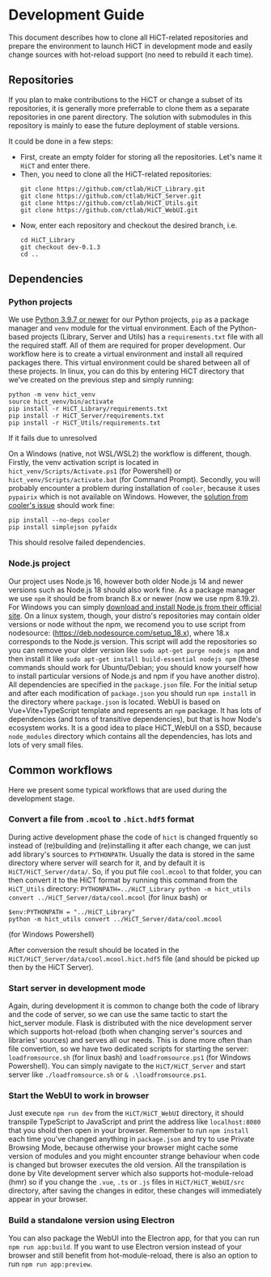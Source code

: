 # Development Guide
This document describes how to clone all HiCT-related repositories and prepare the environment to launch HiCT in development mode and easily change sources with hot-reload support (no need to rebuild it each time).


## Repositories
If you plan to make contributions to the HiCT or change a subset of its repositories, it is generally more preferrable to clone them as a separate repositories in one parent directory. The solution with submodules in this repository is mainly to ease the future deployment of stable versions.

It could be done in a few steps:
* First, create an empty folder for storing all the repositories. Let's name it `HiCT` and enter there.
* Then, you need to clone all the HiCT-related repositories:
  ```
  git clone https://github.com/ctlab/HiCT_Library.git
  git clone https://github.com/ctlab/HiCT_Server.git
  git clone https://github.com/ctlab/HiCT_Utils.git
  git clone https://github.com/ctlab/HiCT_WebUI.git
  ```
* Now, enter each repository and checkout the desired branch, i.e. 
  ```
  cd HiCT_Library
  git checkout dev-0.1.3
  cd ..
  ```
## Dependencies

### Python projects
We use [Python 3.9.7 or newer](https://www.python.org/downloads/) for our Python projects, `pip` as a package manager and `venv` module for the virtual environment.
Each of the Python-based projects (Library, Server and Utils) has a `requirements.txt` file with all the required staff. All of them are required for proper development. Our workflow here is to create a virtual environment and install all required packages there. This virtual environment could be shared between all of these projects. In linux, you can do this by entering HiCT directory that we've created on the previous step and simply running:
```
python -m venv hict_venv
source hict_venv/bin/activate
pip install -r HiCT_Library/requirements.txt
pip install -r HiCT_Server/requirements.txt
pip install -r HiCT_Utils/requirements.txt
```

If it fails due to unresolved

On a Windows (native, not WSL/WSL2) the workflow is different, though. Firstly, the venv activation script is located in `hict_venv/Scripts/Activate.ps1` (for Powershell) or `hict_venv/Scripts/activate.bat` (for Command Prompt). Secondly, you will probably encounter a problem during installation of `cooler`, because it uses `pypairix` which is not available on Windows. However, the [solution from cooler's issue](https://github.com/open2c/cooler/issues/224#issuecomment-700403146) should work fine:
```
pip install --no-deps cooler
pip install simplejson pyfaidx
```
This should resolve failed dependencies.

### Node.js project
Our project uses Node.js 16, however both older Node.js 14 and newer versions such as Node.js 18 should also work fine. As a package manager we use `npm` it should be from branch 8.x or newer (now we use npm 8.19.2). For Windows you can simply [download and install Node.js from their official site](https://nodejs.org/en/download/). On a linux system, though, your distro's repositories may contain older versions or node without the npm, we recomend you to use script from nodesource: (https://deb.nodesource.com/setup_18.x), where 18.x corresponds to the Node.js version. This script will add the repositories so you can remove your older version like `sudo apt-get purge nodejs npm` and then install it like `sudo apt-get install build-essential nodejs npm` (these commands should work for Ubuntu/Debian; you should know yourself how to install particular versions of Node.js and npm if you have another distro).
All dependencies are specified in the `package.json` file. For the initial setup and after each modification of `package.json` you should run `npm install` in the directory where `package.json` is located.
WebUI is based on Vue+Vite+TypeScript template and represents an `npm` package. It has lots of dependencies (and tons of transitive dependencies), but that is how Node's ecosystem works. It is a good idea to place HiCT_WebUI on a SSD, because `node_modules` directory which contains all the dependencies, has lots and lots of very small files.

## Common workflows

Here we present some typical workflows that are used during the development stage.

### Convert a file from `.mcool` to `.hict.hdf5` format
During active development phase the code of `hict` is changed frquently so instead of (re)building and (re)installing it after each change, we can just add library's sources to `PYTHONPATH`. Usually the data is stored in the same directory where server will search for it, and by default it is `HiCT/HiCT_Server/data/`. So, if you put file `cool.mcool` to that folder, you can then convert it to the HiCT format by running this command from the `HiCT_Utils` directory:
`PYTHONPATH=../HiCT_Library python -m hict_utils convert ../HiCT_Server/data/cool.mcool` (for linux bash)
or
```
$env:PYTHONPATH = "../HiCT_Library"
python -m hict_utils convert ../HiCT_Server/data/cool.mcool
```
(for Windows Powershell)

After conversion the result should be located in the `HiCT/HiCT_Server/data/cool.mcool.hict.hdf5` file (and should be picked up then by the HiCT Server).

### Start server in development mode
Again, during development it is common to change both the code of library and the code of server, so we can use the same tactic to start the hict_server module. Flask is distributed with the nice development server which supports hot-reload (both when changing server's sources and libraries' sources) and serves all our needs.
This is done more often than file convertion, so we have two dedicated scripts for starting the server: `loadfromsource.sh` (for linux bash) and `loadfromsource.ps1` (for Windows Powershell). You can simply navigate to the `HiCT/HiCT_Server` and start server like `./loadfromsource.sh` or `& .\loadfromsource.ps1`.

### Start the WebUI to work in browser
Just execute `npm run dev` from the `HiCT/HiCT_WebUI` directory, it should transpile TypeScript to JavaScript and print the address like `localhost:8080` that you shold then open in your browser. Remember to run `npm install` each time you've changed anything in `package.json` and try to use Private Browsing Mode, because otherwise your browser might cache some version of modules and you might encounter strange behaviour when code is changed but browser executes the old version.
All the transpilation is done by Vite development server which also supports hot-module-reload (hmr) so if you change the `.vue`, `.ts` or `.js` files in `HiCT/HiCT_WebUI/src` directory, after saving the changes in editor, these changes will immediately appear in your browser. 

### Build a standalone version using Electron
You can also package the WebUI into the Electron app, for that you can run `npm run app:build`.
If you want to use Electron version instead of your browser and still benefit from hot-module-reload, there is also an option to run `npm run app:preview`.


